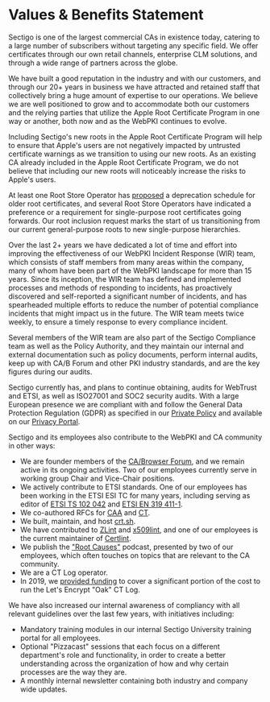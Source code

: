 # Values & Benefits Statement

Sectigo is one of the largest commercial CAs in existence today, catering to a large number of subscribers without targeting any specific field. We offer certificates through our own retail channels, enterprise CLM solutions, and through a wide range of partners across the globe.

We have built a good reputation in the industry and with our customers, and through our 20+ years in business we have attracted and retained staff that collectively bring a huge amount of expertise to our operations. We believe we are well positioned to grow and to accommodate both our customers and the relying parties that utilize the Apple Root Certificate Program in one way or another, both now and as the WebPKI continues to evolve.

Including Sectigo's new roots in the Apple Root Certificate Program will help to ensure that Apple's users are not negatively impacted by untrusted certificate warnings as we transition to using our new roots. As an existing CA already included in the Apple Root Certificate Program, we do not believe that including our new roots will noticeably increase the risks to Apple's users. 

At least one Root Store Operator has [proposed](https://wiki.mozilla.org/CA/Root_CA_Lifecycles) a deprecation schedule for older root certificates, and several Root Store Operators have indicated a preference or a requirement for single-purpose root certificates going forwards. Our root inclusion request marks the start of us transitioning from our current general-purpose roots to new single-purpose hierarchies.

Over the last 2+ years we have dedicated a lot of time and effort into improving the effectiveness of our WebPKI Incident Response (WIR) team, which consists of staff members from many areas within the company, many of whom have been part of the WebPKI landscape for more than 15 years. Since its inception, the WIR team has defined and implemented processes and methods of responding to incidents, has proactively discovered and self-reported a significant number of incidents, and has spearheaded multiple efforts to reduce the number of potential compliance incidents that might impact us in the future. The WIR team meets twice weekly, to ensure a timely response to every compliance incident.

Several members of the WIR team are also part of the Sectigo Compliance team as well as the Policy Authority, and they maintain our internal and external documentation such as policy documents, perform internal audits, keep up with CA/B Forum and other PKI industry standards, and are the key figures during our audits. 

Sectigo currently has, and plans to continue obtaining, audits for WebTrust and ETSI, as well as ISO27001 and SOC2 security audits. With a large European presence we are compliant with and follow the General Data Protection Regulation (GDPR) as specified in our [Private Policy](https://sectigo.com/privacy-policy) and available on our [Privacy Portal](https://sectigo.com/privacy-portal).

Sectigo and its employees also contribute to the WebPKI and CA community in other ways:
  - We are founder members of the [CA/Browser Forum](https://cabforum.org/), and we remain active in its ongoing activities. Two of our employees currently serve in working group Chair and Vice-Chair positions.
  - We actively contribute to ETSI standards. One of our employees has been working in the ETSI ESI TC for many years, including serving as editor of [ETSI TS 102 042](https://www.etsi.org/deliver/etsi_ts/102000_102099/102042/02.04.01_60/ts_102042v020401p.pdf) and [ETSI EN 319 411-1](https://www.etsi.org/deliver/etsi_en/319400_319499/31941101/01.03.01_60/en_31941101v010301p.pdf).
  - We co-authored RFCs for [CAA](https://www.rfc-editor.org/rfc/rfc8659) and [CT](https://www.rfc-editor.org/rfc/rfc9162).
  - We built, maintain, and host [crt.sh](https://crt.sh/).
  - We have contributed to [ZLint](https://github.com/zmap/zlint) and [x509lint](https://github.com/kroeckx/x509lint), and one of our employees is the current maintainer of [Certlint](https://github.com/certlint/certlint).
  - We publish the ["Root Causes"](https://sectigo.com/root-causes) podcast, presented by two of our employees, which often touches on topics that are relevant to the CA community.
  - We are a CT Log operator.
  - In 2019, we [provided funding](https://letsencrypt.org/2019/05/15/introducing-oak-ct-log.html) to cover a significant portion of the cost to run the Let's Encrypt "Oak" CT Log.

We have also increased our internal awareness of compliancy with all relevant guidelines over the last few years, with initiatives including: 
  - Mandatory training modules in our internal Sectigo University training portal for all employees.
  - Optional "Pizzacast" sessions that each focus on a different department's role and functionality, in order to create a better understanding across the organization of how and why certain processes are the way they are.
  - A monthly internal newsletter containing both industry and company wide updates.
